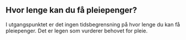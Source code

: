 ## Hvor lenge kan du få pleiepenger?

I utgangspunktet er det ingen tidsbegrensning på hvor lenge du kan få pleiepenger. Det er legen som vurderer behovet for pleie.
